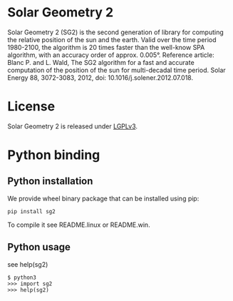 # Solar Geometry 2

Solar Geometry 2 (SG2) is the second generation of library for computing the relative position of the sun and the earth. Valid over the time period 1980-2100, the algorithm is 20 times faster than the well-know SPA algorithm, with an accuracy order of approx. 0.005°. Reference article: Blanc P. and L. Wald,  The SG2 algorithm for a fast and accurate computation of the position of the sun for multi-decadal time period. Solar Energy 88, 3072-3083, 2012, doi: 10.1016/j.solener.2012.07.018.

# License

Solar Geometry 2 is released under [LGPLv3](https://www.gnu.org/licenses/lgpl-3.0.html).

# Python binding

## Python installation

We provide wheel binary package that can be installed using pip:

```
pip install sg2
```

To compile it see README.linux or README.win.

## Python usage

see help(sg2)

```
$ python3
>>> import sg2
>>> help(sg2)
```

